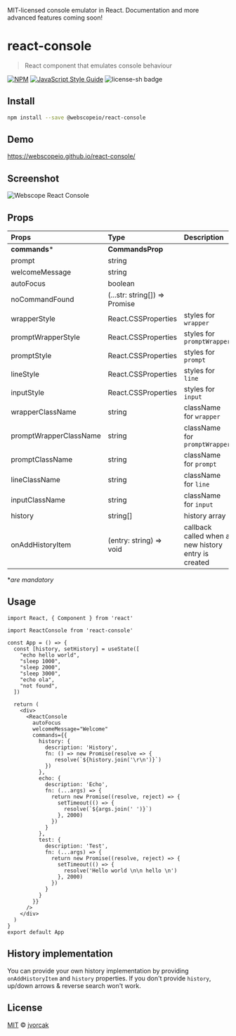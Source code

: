 MIT-licensed console emulator in React. Documentation and more advanced features coming soon!

# react-console

> React component that emulates console behaviour

[![NPM](https://img.shields.io/npm/v/react-console.svg)](https://www.npmjs.com/package/react-console)
[![JavaScript Style Guide](https://img.shields.io/badge/code_style-standard-brightgreen.svg)](https://standardjs.com)
![license-sh badge](https://img.shields.io/endpoint?label=license-sh&url=https%3A%2F%2Flicense.sh%2Fapi%2Fshield%3Fowner%3Dwebscopeio%26repo%3Dreact-console%26repoID%3D158874576%26token_type%3Dbearer%26type%3Dgithub)


## Install

```bash
npm install --save @webscopeio/react-console
```

## Demo

https://webscopeio.github.io/react-console/

## Screenshot

![Webscope React Console](https://user-images.githubusercontent.com/1083817/48961581-14dce380-ef76-11e8-9d89-66c3815e46fe.png)

## Props


| Props                  | Type                                                                  | Description |
| :--------------------- | :-------------------------------------------------------------------- |:--------------|
| **commands***          | **CommandsProp** |
| prompt                 | string |
| welcomeMessage         | string |
| autoFocus              | boolean|
| noCommandFound         | (...str: string[]) => Promise<string> |
| wrapperStyle           | React.CSSProperties | styles for `wrapper` |
| promptWrapperStyle     | React.CSSProperties | styles for `promptWrapper` |
| promptStyle            | React.CSSProperties | styles for `prompt` |
| lineStyle              | React.CSSProperties | styles for `line` |
| inputStyle             | React.CSSProperties | styles for `input` |
| wrapperClassName       | string | className for `wrapper` |
| promptWrapperClassName | string | className for `promptWrapper` |
| promptClassName        | string | className for `prompt` |
| lineClassName          | string | className for `line` |
| inputClassName         | string | className for `input` |
| history                | string[] | history array |
| onAddHistoryItem       | (entry: string) => void | callback called when a new history entry is created |

\*_are mandatory_

## Usage

```tsx
import React, { Component } from 'react'

import ReactConsole from 'react-console'

const App = () => {
  const [history, setHistory] = useState([
    "echo hello world",
    "sleep 1000",
    "sleep 2000",
    "sleep 3000",
    "echo ola",
    "not found",
  ])

  return (
    <div>
      <ReactConsole
        autoFocus
        welcomeMessage="Welcome"
        commands={{
          history: {
            description: 'History',
            fn: () => new Promise(resolve => {
               resolve(`${history.join('\r\n')}`)
            })
          },
          echo: {
            description: 'Echo',
            fn: (...args) => {
              return new Promise((resolve, reject) => {
                setTimeout(() => {
                  resolve(`${args.join(' ')}`)
                }, 2000)
              })
            }
          },
          test: {
            description: 'Test',
            fn: (...args) => {
              return new Promise((resolve, reject) => {
                setTimeout(() => {
                  resolve('Hello world \n\n hello \n')
                }, 2000)
              })
            }
          }
        }}
      />
    </div>
  )
}
export default App
```

## History implementation

You can provide your own history implementation by providing `onAddHistoryItem` and `history` properties.
If you don't provide `history`, up/down arrows & reverse search won't work.


## License

[MIT](https://opensource.org/licenses/MIT) © [jvorcak](https://github.com/jvorcak)
